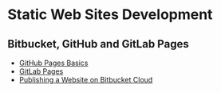 # Static Web Sites Development

## Bitbucket, GitHub and GitLab Pages

- [GitHub Pages Basics](https://help.github.com/en/categories/github-pages-basics)
- [GitLab Pages](https://about.gitlab.com/product/pages/)
- [Publishing a Website on Bitbucket Cloud](https://confluence.atlassian.com/bitbucket/publishing-a-website-on-bitbucket-cloud-221449776.html)
